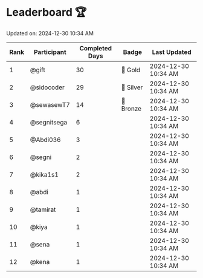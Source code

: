 # Leaderboard 🏆

Updated on: 2024-12-30 10:34 AM

| Rank | Participant       | Completed Days | Badge      | Last Updated         |
|------|-------------------|----------------|------------|----------------------|
| 1    | @gift             | 30             | 🏅 Gold     | 2024-12-30 10:34 AM |
| 2    | @sidocoder        | 29             | 🥈 Silver   | 2024-12-30 10:34 AM |
| 3    | @sewasewT7        | 14             | 🥉 Bronze   | 2024-12-30 10:34 AM |
| 4    | @segnitsega       | 6              |            | 2024-12-30 10:34 AM |
| 5    | @Abdi036          | 3              |            | 2024-12-30 10:34 AM |
| 6    | @segni            | 2              |            | 2024-12-30 10:34 AM |
| 7    | @kika1s1          | 2              |            | 2024-12-30 10:34 AM |
| 8    | @abdi             | 1              |            | 2024-12-30 10:34 AM |
| 9    | @tamirat          | 1              |            | 2024-12-30 10:34 AM |
| 10   | @kiya             | 1              |            | 2024-12-30 10:34 AM |
| 11   | @sena             | 1              |            | 2024-12-30 10:34 AM |
| 12   | @kena             | 1              |            | 2024-12-30 10:34 AM |
